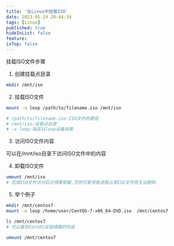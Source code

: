 ```yaml
---
title: '在Linux中挂载ISO'
date: 2023-05-24 20:44:34
tags: [Linux]
published: true
hideInList: false
feature: 
isTop: false
---
```

挂载ISO文件步骤

1. 创建挂载点目录

```bash
mkdir /mnt/iso
```

2. 挂载ISO文件

```bash 
mount -o loop /path/to/filename.iso /mnt/iso

# /path/to/filename.iso:ISO文件的路径
# /mnt/iso:挂载点目录
# -o loop:指定以loop设备挂载
```

3. 访问ISO文件内容

可以在/mnt/iso目录下访问ISO文件中的内容

4. 卸载ISO文件

```bash
umount /mnt/iso
# 完成ISO文件访问后记得要卸载,否则可能导致进程占用ISO文件而无法删除.
```

5. 举个例子

```bash
mkdir /mnt/centos7
mount -o loop /home/user/CentOS-7-x86_64-DVD.iso  /mnt/centos7

ls /mnt/centos7
# 可以看到CentOS安装镜像的内容

umount /mnt/centos7
```
